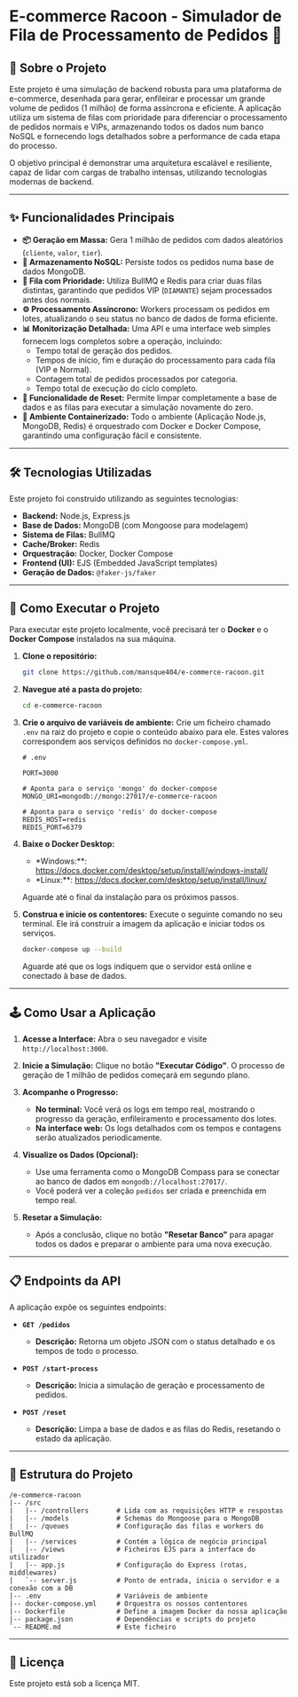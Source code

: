 # E-commerce Racoon - Simulador de Fila de Processamento de Pedidos 🦝

## 📖 Sobre o Projeto

Este projeto é uma simulação de backend robusta para uma plataforma de e-commerce, desenhada para gerar, enfileirar e processar um grande volume de pedidos (1 milhão) de forma assíncrona e eficiente. A aplicação utiliza um sistema de filas com prioridade para diferenciar o processamento de pedidos normais e VIPs, armazenando todos os dados num banco NoSQL e fornecendo logs detalhados sobre a performance de cada etapa do processo.

O objetivo principal é demonstrar uma arquitetura escalável e resiliente, capaz de lidar com cargas de trabalho intensas, utilizando tecnologias modernas de backend.

---

## ✨ Funcionalidades Principais

* **📦 Geração em Massa:** Gera 1 milhão de pedidos com dados aleatórios (`cliente`, `valor`, `tier`).
* **💾 Armazenamento NoSQL:** Persiste todos os pedidos numa base de dados MongoDB.
* **🚀 Fila com Prioridade:** Utiliza BullMQ e Redis para criar duas filas distintas, garantindo que pedidos VIP (`DIAMANTE`) sejam processados antes dos normais.
* **⚙️ Processamento Assíncrono:** Workers processam os pedidos em lotes, atualizando o seu status no banco de dados de forma eficiente.
* **📊 Monitorização Detalhada:** Uma API e uma interface web simples fornecem logs completos sobre a operação, incluindo:
    * Tempo total de geração dos pedidos.
    * Tempos de início, fim e duração do processamento para cada fila (VIP e Normal).
    * Contagem total de pedidos processados por categoria.
    * Tempo total de execução do ciclo completo.
* **🔄 Funcionalidade de Reset:** Permite limpar completamente a base de dados e as filas para executar a simulação novamente do zero.
* **🐳 Ambiente Containerizado:** Todo o ambiente (Aplicação Node.js, MongoDB, Redis) é orquestrado com Docker e Docker Compose, garantindo uma configuração fácil e consistente.

---

## 🛠️ Tecnologias Utilizadas

Este projeto foi construído utilizando as seguintes tecnologias:

* **Backend:** Node.js, Express.js
* **Base de Dados:** MongoDB (com Mongoose para modelagem)
* **Sistema de Filas:** BullMQ
* **Cache/Broker:** Redis
* **Orquestração:** Docker, Docker Compose
* **Frontend (UI):** EJS (Embedded JavaScript templates)
* **Geração de Dados:** `@faker-js/faker`

---

## 🚀 Como Executar o Projeto

Para executar este projeto localmente, você precisará ter o **Docker** e o **Docker Compose** instalados na sua máquina.

1.  **Clone o repositório:**
    ```bash
    git clone https://github.com/mansque404/e-commerce-racoon.git
    ```

2.  **Navegue até a pasta do projeto:**
    ```bash
    cd e-commerce-racoon
    ```

3.  **Crie o arquivo de variáveis de ambiente:**
    Crie um ficheiro chamado `.env` na raiz do projeto e copie o conteúdo abaixo para ele. Estes valores correspondem aos serviços definidos no `docker-compose.yml`.

    ```env
    # .env

    PORT=3000

    # Aponta para o serviço 'mongo' do docker-compose
    MONGO_URI=mongodb://mongo:27017/e-commerce-racoon

    # Aponta para o serviço 'redis' do docker-compose
    REDIS_HOST=redis
    REDIS_PORT=6379
    ```

4.  **Baixe o Docker Desktop:**
    * *Windows:**: https://docs.docker.com/desktop/setup/install/windows-install/
    * *Linux:**: https://docs.docker.com/desktop/setup/install/linux/
    
    Aguarde até o final da instalação para os próximos passos.

5.  **Construa e inicie os contentores:**
    Execute o seguinte comando no seu terminal. Ele irá construir a imagem da aplicação e iniciar todos os serviços.

    ```bash
    docker-compose up --build
    ```
    Aguarde até que os logs indiquem que o servidor está online e conectado à base de dados.

---

## 🕹️ Como Usar a Aplicação

1.  **Acesse a Interface:** Abra o seu navegador e visite `http://localhost:3000`.

2.  **Inicie a Simulação:** Clique no botão **"Executar Código"**. O processo de geração de 1 milhão de pedidos começará em segundo plano.

3.  **Acompanhe o Progresso:**
    * **No terminal:** Você verá os logs em tempo real, mostrando o progresso da geração, enfileiramento e processamento dos lotes.
    * **Na interface web:** Os logs detalhados com os tempos e contagens serão atualizados periodicamente.

4.  **Visualize os Dados (Opcional):**
    * Use uma ferramenta como o MongoDB Compass para se conectar ao banco de dados em `mongodb://localhost:27017/`.
    * Você poderá ver a coleção `pedidos` ser criada e preenchida em tempo real.

5.  **Resetar a Simulação:**
    * Após a conclusão, clique no botão **"Resetar Banco"** para apagar todos os dados e preparar o ambiente para uma nova execução.

---

## 📋 Endpoints da API

A aplicação expõe os seguintes endpoints:

* **`GET /pedidos`**
    * **Descrição:** Retorna um objeto JSON com o status detalhado e os tempos de todo o processo.

* **`POST /start-process`**
    * **Descrição:** Inicia a simulação de geração e processamento de pedidos.

* **`POST /reset`**
    * **Descrição:** Limpa a base de dados e as filas do Redis, resetando o estado da aplicação.

---

## 📁 Estrutura do Projeto

```
/e-commerce-racoon
|-- /src
|   |-- /controllers       # Lida com as requisições HTTP e respostas
|   |-- /models            # Schemas do Mongoose para o MongoDB
|   |-- /queues            # Configuração das filas e workers do BullMQ
|   |-- /services          # Contém a lógica de negócio principal
|   |-- /views             # Ficheiros EJS para a interface do utilizador
|   |-- app.js             # Configuração do Express (rotas, middlewares)
|   `-- server.js          # Ponto de entrada, inicia o servidor e a conexão com a DB
|-- .env                   # Variáveis de ambiente
|-- docker-compose.yml     # Orquestra os nossos contentores
|-- Dockerfile             # Define a imagem Docker da nossa aplicação
|-- package.json           # Dependências e scripts do projeto
`-- README.md              # Este ficheiro
```

---

## 📄 Licença

Este projeto está sob a licença MIT.
